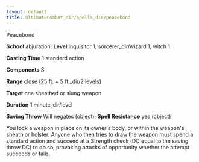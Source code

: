 ```yaml
---
layout: default
title: ultimateCombat_dir/spells_dir/peacebond
---
```

Peacebond

**School** abjuration; **Level** inquisitor 1, sorcerer_dir/wizard 1, witch 1

**Casting Time** 1 standard action

**Components** S

**Range** close (25 ft. + 5 ft._dir/2 levels)

**Target** one sheathed or slung weapon

**Duration** 1 minute_dir/level

**Saving Throw** Will negates (object); **Spell Resistance** yes (object)

You lock a weapon in place on its owner's body, or within the weapon's sheath or holster. Anyone who then tries to draw the weapon must spend a standard action and succeed at a Strength check (DC equal to the saving throw DC) to do so, provoking attacks of opportunity whether the attempt succeeds or fails.

